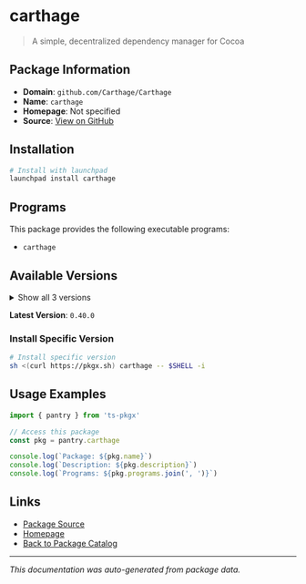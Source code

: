 # carthage

> A simple, decentralized dependency manager for Cocoa

## Package Information

- **Domain**: `github.com/Carthage/Carthage`
- **Name**: `carthage`
- **Homepage**: Not specified
- **Source**: [View on GitHub](https://github.com/pkgxdev/pantry/tree/main/projects/github.com/Carthage/Carthage/package.yml)

## Installation

```bash
# Install with launchpad
launchpad install carthage
```

## Programs

This package provides the following executable programs:

- `carthage`

## Available Versions

<details>
<summary>Show all 3 versions</summary>

- `0.40.0`, `0.39.1`, `0.39.0`

</details>

**Latest Version**: `0.40.0`

### Install Specific Version

```bash
# Install specific version
sh <(curl https://pkgx.sh) carthage -- $SHELL -i
```

## Usage Examples

```typescript
import { pantry } from 'ts-pkgx'

// Access this package
const pkg = pantry.carthage

console.log(`Package: ${pkg.name}`)
console.log(`Description: ${pkg.description}`)
console.log(`Programs: ${pkg.programs.join(', ')}`)
```

## Links

- [Package Source](https://github.com/pkgxdev/pantry/tree/main/projects/github.com/Carthage/Carthage/package.yml)
- [Homepage](#)
- [Back to Package Catalog](../../../package-catalog.md)

---

*This documentation was auto-generated from package data.*
